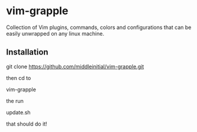 vim-grapple
===========

Collection of Vim plugins, commands, colors and configurations that can be easily unwrapped on any linux machine.

Installation
------------

git clone https://github.com/middleinitial/vim-grapple.git

then cd to 

  vim-grapple

the run 

  update.sh

that should do it!
